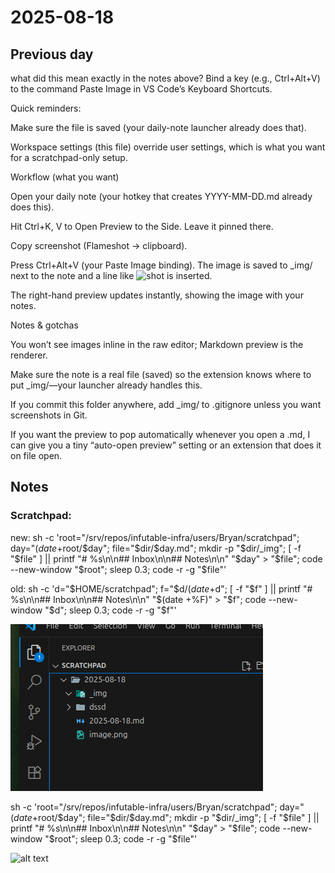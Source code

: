 # 2025-08-18

## Previous day



what did this mean exactly in the notes above?
Bind a key (e.g., Ctrl+Alt+V) to the command Paste Image in VS Code’s Keyboard Shortcuts.

Quick reminders:


Make sure the file is saved (your daily-note launcher already does that).

Workspace settings (this file) override user settings, which is what you want for a scratchpad-only setup.

Workflow (what you want)

Open your daily note (your hotkey that creates YYYY-MM-DD.md already does this).

Hit Ctrl+K, V to Open Preview to the Side. Leave it pinned there.

Copy screenshot (Flameshot → clipboard).

Press Ctrl+Alt+V (your Paste Image binding).
The image is saved to _img/ next to the note and a line like
![shot](_img/2025-08-17-123456.png) is inserted.

The right-hand preview updates instantly, showing the image with your notes.

Notes & gotchas

You won’t see images inline in the raw editor; Markdown preview is the renderer.

Make sure the note is a real file (saved) so the extension knows where to put _img/—your launcher already handles this.

If you commit this folder anywhere, add _img/ to .gitignore unless you want screenshots in Git.

If you want the preview to pop automatically whenever you open a .md, I can give you a tiny “auto-open preview” setting or an extension that does it on file open.
## Notes

### Scratchpad:

new:
sh -c 'root="/srv/repos/infutable-infra/users/Bryan/scratchpad"; day="$(date +%F)"; dir="$root/$day"; file="$dir/$day.md"; mkdir -p "$dir/_img"; [ -f "$file" ] || printf "# %s\n\n## Inbox\n\n## Notes\n\n" "$day" > "$file"; code --new-window "$root"; sleep 0.3; code -r -g "$file"'

old:
sh -c 'd="$HOME/scratchpad"; f="$d/$(date +%F).md"; mkdir -p "$d"; [ -f "$f" ] || printf "# %s\n\n## Inbox\n\n## Notes\n\n" "$(date +%F)" > "$f"; code --new-window "$d"; sleep 0.3; code -r -g "$f"'

![alt text](image-1.png)

sh -c 'root="/srv/repos/infutable-infra/users/Bryan/scratchpad"; day="$(date +%F)"; dir="$root/$day"; file="$dir/$day.md"; mkdir -p "$dir/_img"; [ -f "$file" ] || printf "# %s\n\n## Inbox\n\n## Notes\n\n" "$day" > "$file"; code --new-window "$root"; sleep 0.3; code -r -g "$file"'


![alt text](image-10.png)